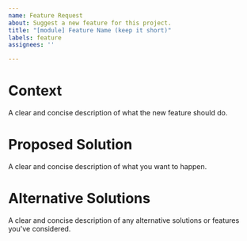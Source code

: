 ```yaml
---
name: Feature Request
about: Suggest a new feature for this project.
title: "[module] Feature Name (keep it short)"
labels: feature
assignees: ''

---
```


Context
======

A clear and concise description of what the new feature should do.

Proposed Solution
=============

A clear and concise description of what you want to happen.

Alternative Solutions
=============
A clear and concise description of any alternative solutions or features you've considered.
